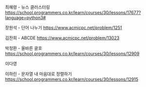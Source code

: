 최혜령 - 뉴스 클러스터링 https://school.programmers.co.kr/learn/courses/30/lessons/17677?language=python3#

장원석 - 단어 나누기 https://www.acmicpc.net/problem/1251

김찬희 - ABCDE https://www.acmicpc.net/problem/13023

박정환 - 올바른 괄호 https://school.programmers.co.kr/learn/courses/30/lessons/12909

이다영

이하린 - 문자열 내 마음대로 정렬하기 https://school.programmers.co.kr/learn/courses/30/lessons/12915

